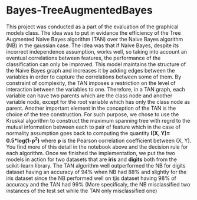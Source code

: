 # Bayes-TreeAugmentedBayes

This project was conducted as a part of the evaluation of the graphical models class. The idea was to put in evidance the efficiency of the Tree Augmented Naive Bayes 
algorithm (TAN) over the Naive Bayes algorithm (NB) in the gaussian case. The idea was that if Naive Bayes, despite its incorrect independence assumption, works well, so taking into account an eventual correlations between features, the performance of the classification can only be improved. This model maintains the structure of the Naive Bayes graph and increases it by adding edges between the variables in order to capture the correlations between some of them. By constraint of complexity, the TAN imposes a restriction on the level of interaction between the variables to one. Therefore, in a TAN graph, each variable can have two parents which are the class node and another variable node, except for the root variable which has only the class node as parent. Another important element in the conception of the TAN is the choice of the tree construction. For such purpose, we chose to use the Kruskal algorithm to construct the maximum spanning tree with regrd to the mutual information between each to pair of feature which in the case of normality assumption goes back to computing the quantity <b>I(X, Y)= 0.5*log(1-p<sup>2</sup>)</b> where <b>p</b> is the Pearson correlation coefficient between (X, Y).
You find more of this detail in the notebook above and the decision rule for each algorithm.
Once we finished the implementation, we put the two models in action for two datasets that are <b>iris</b> and <b>digits</b> both from the scikit-learn library.
The TAN algorithm well outperformed the NB for digits dataset having an accuracy of 94% when NB had 88% and slightly for the iris dataset since the NB performed well on tjis dataset having 98% of accuracy and the TAN had 99% (More specificaly, the NB misclassified two instances of the test set while the TAN only misclassified one)
